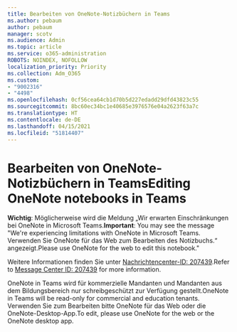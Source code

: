 ```yaml
---
title: Bearbeiten von OneNote-Notizbüchern in Teams
ms.author: pebaum
author: pebaum
manager: scotv
ms.audience: Admin
ms.topic: article
ms.service: o365-administration
ROBOTS: NOINDEX, NOFOLLOW
localization_priority: Priority
ms.collection: Adm_O365
ms.custom:
- "9002316"
- "4498"
ms.openlocfilehash: 0cf56cea64cb1d70b5d227edadd29dfd43823c55
ms.sourcegitcommit: 8bc60ec34bc1e40685e3976576e04a2623f63a7c
ms.translationtype: HT
ms.contentlocale: de-DE
ms.lasthandoff: 04/15/2021
ms.locfileid: "51814407"
---
```

# <a name="editing-onenote-notebooks-in-teams"></a><span data-ttu-id="bb95a-102">Bearbeiten von OneNote-Notizbüchern in Teams</span><span class="sxs-lookup"><span data-stu-id="bb95a-102">Editing OneNote notebooks in Teams</span></span>

<span data-ttu-id="bb95a-103">**Wichtig**: Möglicherweise wird die Meldung „Wir erwarten Einschränkungen bei OneNote in Microsoft Teams.</span><span class="sxs-lookup"><span data-stu-id="bb95a-103">**Important**: You may see the message  "We're experiencing limitations with OneNote in Microsoft Teams.</span></span> <span data-ttu-id="bb95a-104">Verwenden Sie OneNote für das Web zum Bearbeiten des Notizbuchs.“ angezeigt.</span><span class="sxs-lookup"><span data-stu-id="bb95a-104">Please use OneNote for the web to edit this notebook."</span></span>  

<span data-ttu-id="bb95a-105">Weitere Informationen finden Sie unter [Nachrichtencenter-ID: 207439](https://admin.microsoft.com/Adminportal/Home?source=applauncher#MessageCenter?id=MC207439).</span><span class="sxs-lookup"><span data-stu-id="bb95a-105">Refer to [Message Center ID: 207439](https://admin.microsoft.com/Adminportal/Home?source=applauncher#MessageCenter?id=MC207439) for more information.</span></span>

<span data-ttu-id="bb95a-106">OneNote in Teams wird für kommerzielle Mandanten und Mandanten aus dem Bildungsbereich nur schreibgeschützt zur Verfügung gestellt.</span><span class="sxs-lookup"><span data-stu-id="bb95a-106">OneNote in Teams will be read-only for commercial and education tenants.</span></span> <span data-ttu-id="bb95a-107">Verwenden Sie zum Bearbeiten bitte OneNote für das Web oder die OneNote-Desktop-App.</span><span class="sxs-lookup"><span data-stu-id="bb95a-107">To edit, please use OneNote for the web or the OneNote desktop app.</span></span>
